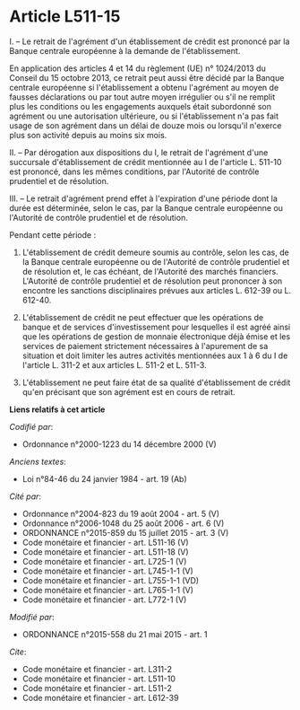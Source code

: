 # Article L511-15

I. – Le retrait de l'agrément d'un établissement de crédit est prononcé par la Banque centrale européenne à la demande de
l'établissement.

En application des articles 4 et 14 du règlement (UE) n° 1024/2013 du Conseil du 15 octobre 2013, ce retrait peut aussi être
décidé par la Banque centrale européenne si l'établissement a obtenu l'agrément au moyen de fausses déclarations ou par tout
autre moyen irrégulier ou s'il ne remplit plus les conditions ou les engagements auxquels était subordonné son agrément ou
une autorisation ultérieure, ou si l'établissement n'a pas fait usage de son agrément dans un délai de douze mois ou
lorsqu'il n'exerce plus son activité depuis au moins six mois.

II. – Par dérogation aux dispositions du I, le retrait de l'agrément d'une succursale d'établissement de crédit mentionnée au
I de l'article L. 511-10 est prononcé, dans les mêmes conditions, par l'Autorité de contrôle prudentiel et de résolution.

III. – Le retrait d'agrément prend effet à l'expiration d'une période dont la durée est déterminée, selon le cas, par la
Banque centrale européenne ou l'Autorité de contrôle prudentiel et de résolution.

Pendant cette période :

1. L'établissement de crédit demeure soumis au contrôle, selon les cas, de la Banque centrale européenne ou de l'Autorité de
contrôle prudentiel et de résolution et, le cas échéant, de l'Autorité des marchés financiers. L'Autorité de contrôle
prudentiel et de résolution peut prononcer à son encontre les sanctions disciplinaires prévues aux articles L. 612-39 ou L.
612-40.

2. L'établissement de crédit ne peut effectuer que les opérations de banque et de services d'investissement pour lesquelles
il est agréé ainsi que les opérations de gestion de monnaie électronique déjà émise et les services de paiement strictement
nécessaires à l'apurement de sa situation et doit limiter les autres activités mentionnées aux 1 à 6 du I de l'article L.
311-2 et aux articles L. 511-2 et L. 511-3.

3. L'établissement ne peut faire état de sa qualité d'établissement de crédit qu'en précisant que son agrément est en cours
de retrait.

**Liens relatifs à cet article**

_Codifié par_:

  - Ordonnance n°2000-1223 du 14 décembre 2000 (V)

_Anciens textes_:

  - Loi n°84-46 du 24 janvier 1984 - art. 19 (Ab)

_Cité par_:

  - Ordonnance n°2004-823 du 19 août 2004 - art. 5 (V)
  - Ordonnance n°2006-1048 du 25 août 2006 - art. 6 (V)
  - ORDONNANCE n°2015-859 du 15 juillet 2015 - art. 3 (V)
  - Code monétaire et financier - art. L511-16 (V)
  - Code monétaire et financier - art. L511-18 (V)
  - Code monétaire et financier - art. L725-1 (V)
  - Code monétaire et financier - art. L745-1-1 (V)
  - Code monétaire et financier - art. L755-1-1 (VD)
  - Code monétaire et financier - art. L765-1-1 (V)
  - Code monétaire et financier - art. L772-1 (V)

_Modifié par_:

  - ORDONNANCE n°2015-558 du 21 mai 2015 - art. 1

_Cite_:

  - Code monétaire et financier - art. L311-2
  - Code monétaire et financier - art. L511-10
  - Code monétaire et financier - art. L511-2
  - Code monétaire et financier - art. L612-39
